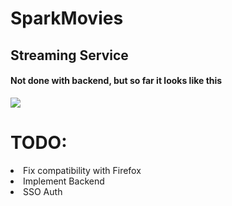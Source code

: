 # SparkMovies
<h2> Streaming Service</h2>

<h4>Not done with backend, but so far it looks like this</h4> 

<img src="https://i.imgur.com/0TDxpMe.jpg" />
<br>
<h1>TODO:</h1> 
<li> Fix compatibility with Firefox
<li> Implement Backend
<li> SSO Auth
